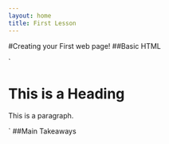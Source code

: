 ```yaml
---
layout: home
title: First Lesson
---
```

#Creating your First web page!
##Basic HTML

`<!DOCTYPE html>
<html>
<head>
<title>Page Title</title>
</head>
<body>

<h1>This is a Heading</h1>
<p>This is a paragraph.</p>

</body>
</html>

`
##Main Takeaways
